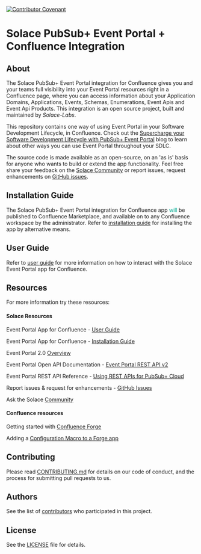 [![Contributor Covenant](https://img.shields.io/badge/Contributor%20Covenant-v2.0%20adopted-ff69b4.svg)](CODE_OF_CONDUCT.md)

# Solace PubSub+ Event Portal + Confluence Integration

## About

The Solace PubSub+ Event Portal integration for Confluence gives you and your teams full visibility into your Event Portal resources right in a Confluence page, where you can access information about your Application Domains, Applications, Events, Schemas, Enumerations, Event Apis and Event Api Products. This integration is an open source project, built and maintained by _Solace-Labs_.

This repository contains one way of using Event Portal in your Software Development Lifecycle, in Confluence. Check out the [Supercharge your Software Development Lifecycle with PubSub+ Event Portal](https://solace.com/blog/software-development-lifecycle-with-event-portal) blog to learn about other ways you can use Event Portal throughout your SDLC. 

The source code is made available as an open-source, on an 'as is' basis for anyone who wants to build or extend the app functionality. Feel free share your feedback on the [Solace Community](https://solace.community) or report issues, request enhancements on [GitHub issues](https://github.com/SolaceLabs/solace-confluence-forge-app/issues).

## Installation Guide

The Solace PubSub+ Event Portal integration for Confluence app <font color='#00ad93'>will</font> be published to Confluence Marketplace, and available on to any Confluence workspace by the administrator. Refer to [installation guide](guides/installation-guide.md) for installing the app by alternative means.

## User Guide

Refer to [user guide](guides/user-guide.md) for more information on how to interact with the Solace Event Portal app for Confluence.

## Resources

For more information try these resources:

#### Solace Resources

Event Portal App for Confluence - [User Guide](guides/user-guide.md)

Event Portal App for Confluence - [Installation Guide](guides/installation-guide.md)

Event Portal 2.0 [Overview](https://docs.solace.com/Cloud/Event-Portal/event-portal-overview.htm)

Event Portal Open API Documentation - [Event Portal REST API v2](https://openapi-v2.solace.cloud/)

Event Portal REST API Reference - [Using REST APIs for PubSub+ Cloud](https://api.solace.dev/cloud/reference/using-the-v2-rest-apis-for-pubsub-cloud)

Report issues & request for enhancements - [GitHub Issues](https://github.com/SolaceLabs/solace-confluence-forge-app/issues)

Ask the Solace [Community](https://solace.community/)
#### Confluence resources
Getting started with [Confluence Forge](https://developer.atlassian.com/cloud/confluence/getting-started-with-forge)

Adding a [Configuration Macro to a Forge app](https://developer.atlassian.com/platform/forge/add-configuration-to-a-macro/)
## Contributing

Please read [CONTRIBUTING.md](CONTRIBUTING.md) for details on our code of conduct, and the process for submitting pull requests to us.

## Authors

See the list of [contributors](https://github.com/solacecommunity/<github-repo>/graphs/contributors) who participated in this project.

## License

See the [LICENSE](https://github.com/SolaceLabs/solace-confluence-forge-app/blob/main/LICENSE.md) file for details.
